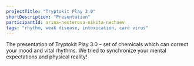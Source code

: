 ```yaml
---
projectTitle: "Tryptokit Play 3.0"
shortDescription: "Presentation"
participantId: arina-nesterova-nikita-nechaev
tags: "rhythm, weak disease, intoxication, care virus"
---
```


The presentation of Tryptokit Play 3.0 – set of chemicals which can correct your mood and vital rhythms. We tried to synchronize your mental expectations and physical reality!
